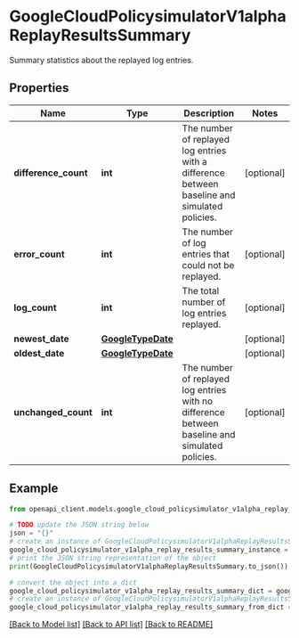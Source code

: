 # GoogleCloudPolicysimulatorV1alphaReplayResultsSummary

Summary statistics about the replayed log entries.

## Properties

Name | Type | Description | Notes
------------ | ------------- | ------------- | -------------
**difference_count** | **int** | The number of replayed log entries with a difference between baseline and simulated policies. | [optional] 
**error_count** | **int** | The number of log entries that could not be replayed. | [optional] 
**log_count** | **int** | The total number of log entries replayed. | [optional] 
**newest_date** | [**GoogleTypeDate**](GoogleTypeDate.md) |  | [optional] 
**oldest_date** | [**GoogleTypeDate**](GoogleTypeDate.md) |  | [optional] 
**unchanged_count** | **int** | The number of replayed log entries with no difference between baseline and simulated policies. | [optional] 

## Example

```python
from openapi_client.models.google_cloud_policysimulator_v1alpha_replay_results_summary import GoogleCloudPolicysimulatorV1alphaReplayResultsSummary

# TODO update the JSON string below
json = "{}"
# create an instance of GoogleCloudPolicysimulatorV1alphaReplayResultsSummary from a JSON string
google_cloud_policysimulator_v1alpha_replay_results_summary_instance = GoogleCloudPolicysimulatorV1alphaReplayResultsSummary.from_json(json)
# print the JSON string representation of the object
print(GoogleCloudPolicysimulatorV1alphaReplayResultsSummary.to_json())

# convert the object into a dict
google_cloud_policysimulator_v1alpha_replay_results_summary_dict = google_cloud_policysimulator_v1alpha_replay_results_summary_instance.to_dict()
# create an instance of GoogleCloudPolicysimulatorV1alphaReplayResultsSummary from a dict
google_cloud_policysimulator_v1alpha_replay_results_summary_from_dict = GoogleCloudPolicysimulatorV1alphaReplayResultsSummary.from_dict(google_cloud_policysimulator_v1alpha_replay_results_summary_dict)
```
[[Back to Model list]](../README.md#documentation-for-models) [[Back to API list]](../README.md#documentation-for-api-endpoints) [[Back to README]](../README.md)


